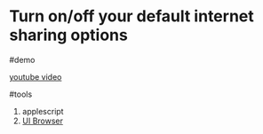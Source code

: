 Turn on/off your default internet sharing options
=============

#demo

[youtube video](https://www.youtube.com/watch?v=qZOU1At9N4g&feature=youtu.be)

#tools

1. applescript
2. [UI Browser](http://pfiddlesoft.com/uibrowser/index.html)


